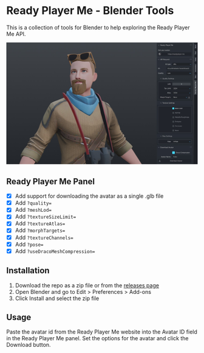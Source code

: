 # Ready Player Me - Blender Tools

This is a collection of tools for Blender to help exploring the Ready Player Me API.

![Ready Player Me - Blender Tools - Screenshot](screenshot.jpg)

## Ready Player Me Panel

- [x] Add support for downloading the avatar as a single .glb file
- [x] Add `?quality=`
- [x] Add `?meshLod=`
- [x] Add `?textureSizeLimit=`
- [x] Add `?textureAtlas=`
- [x] Add `?morphTargets=`
- [x] Add `?textureChannels=`
- [x] Add `?pose=`
- [x] Add `?useDracoMeshCompression=`

## Installation

1. Download the repo as a zip file or from the [releases page](https://github.com/RobeSantoro/ReadyPlayerMe-Blender-Tools/releases/tag/v1.0.1)
2. Open Blender and go to Edit > Preferences > Add-ons
3. Click Install and select the zip file

## Usage

Paste the avatar id from the Ready Player Me website into the Avatar ID field in the Ready Player Me panel. Set the options for the avatar and click the Download button.
